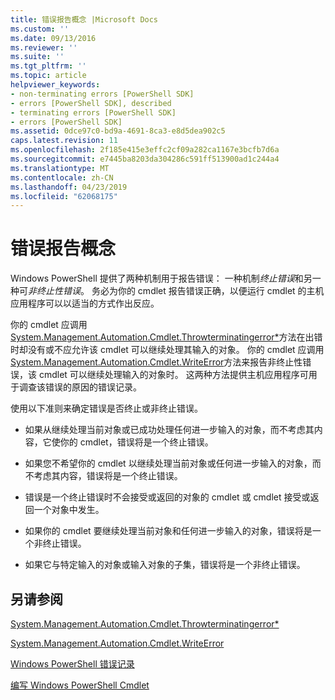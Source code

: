 ```yaml
---
title: 错误报告概念 |Microsoft Docs
ms.custom: ''
ms.date: 09/13/2016
ms.reviewer: ''
ms.suite: ''
ms.tgt_pltfrm: ''
ms.topic: article
helpviewer_keywords:
- non-terminating errors [PowerShell SDK]
- errors [PowerShell SDK], described
- terminating errors [PowerShell SDK]
- errors [PowerShell SDK]
ms.assetid: 0dce97c0-bd9a-4691-8ca3-e8d5dea902c5
caps.latest.revision: 11
ms.openlocfilehash: 2f185e415e3effc2cf09a282ca1167e3bcfb7d6a
ms.sourcegitcommit: e7445ba8203da304286c591ff513900ad1c244a4
ms.translationtype: MT
ms.contentlocale: zh-CN
ms.lasthandoff: 04/23/2019
ms.locfileid: "62068175"
---
```

# <a name="error-reporting-concepts"></a>错误报告概念

Windows PowerShell 提供了两种机制用于报告错误： 一种机制*终止错误*和另一种可*非终止性错误*。 务必为你的 cmdlet 报告错误正确，以便运行 cmdlet 的主机应用程序可以以适当的方式作出反应。

你的 cmdlet 应调用[System.Management.Automation.Cmdlet.Throwterminatingerror*](/dotnet/api/System.Management.Automation.Cmdlet.ThrowTerminatingError)方法在出错时却没有或不应允许该 cmdlet 可以继续处理其输入的对象。 你的 cmdlet 应调用[System.Management.Automation.Cmdlet.WriteError](/dotnet/api/System.Management.Automation.Cmdlet.WriteError)方法来报告非终止性错误，该 cmdlet 可以继续处理输入的对象时。 这两种方法提供主机应用程序可用于调查该错误的原因的错误记录。

使用以下准则来确定错误是否终止或非终止错误。

- 如果从继续处理当前对象或已成功处理任何进一步输入的对象，而不考虑其内容，它使你的 cmdlet，错误将是一个终止错误。

- 如果您不希望你的 cmdlet 以继续处理当前对象或任何进一步输入的对象，而不考虑其内容，错误将是一个终止错误。

- 错误是一个终止错误时不会接受或返回的对象的 cmdlet 或 cmdlet 接受或返回一个对象中发生。

- 如果你的 cmdlet 要继续处理当前对象和任何进一步输入的对象，错误将是一个非终止错误。

- 如果它与特定输入的对象或输入对象的子集，错误将是一个非终止错误。

## <a name="see-also"></a>另请参阅

[System.Management.Automation.Cmdlet.Throwterminatingerror*](/dotnet/api/System.Management.Automation.Cmdlet.ThrowTerminatingError)

[System.Management.Automation.Cmdlet.WriteError](/dotnet/api/System.Management.Automation.Cmdlet.WriteError)

[Windows PowerShell 错误记录](./windows-powershell-error-records.md)

[编写 Windows PowerShell Cmdlet](./writing-a-windows-powershell-cmdlet.md)
